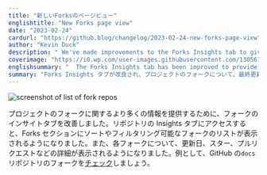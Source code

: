 ```yaml
---
title: "新しいForksのページビュー"
englishtitle: "New Forks page view"
date: "2023-02-24"
cardurl: "https://github.blog/changelog/2023-02-24-new-forks-page-view"
author: "Kevin Duck"
description: " We've made improvements to the Forks Insights tab to give you much more information on the forks of your project. Now when you visit the Insights tab for a repository the Forks section will display a sortable and filterable list of forks. You'll also now see more details about each of the forks, like how recently they were updated, their stars and pull requests. To see an example, check out the forks of GitHub's docs repository.  "
coverimage: "https://i0.wp.com/user-images.githubusercontent.com/1305617/218534968-186eaaf6-f73c-4bf2-9547-583e0dea729f.png?ssl=1"
englishsummary: "  The Forks Insights tab has been improved to provide more information and details about the forks of a project, such as when they were last updated, their stars and pull requests."
summary: "Forks Insights タブが改良され、プロジェクトのフォークについて、最終更新日、スター、プルリクエストなど、より多くの情報と詳細を提供するようになりました。"
---
```


<p><img decoding="async" src="https://i0.wp.com/user-images.githubusercontent.com/1305617/218534968-186eaaf6-f73c-4bf2-9547-583e0dea729f.png?ssl=1" alt="screenshot of list of fork repos" data-recalc-dims="1"></p>
<p>プロジェクトのフォークに関するより多くの情報を提供するために、フォークのインサイトタブを改善しました。リポジトリの Insights タブにアクセスすると、Forks セクションにソートやフィルタリング可能なフォークのリストが表示されるようになりました。また、各フォークについて、更新日、スター、プルリクエストなどの詳細が表示されるようになりました。例として、GitHub の<code>docs</code>リポジトリのフォークを<a href="https://github.com/github/docs/forks">チェック</a>しましょう。</p>



